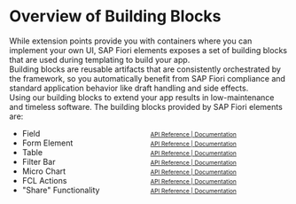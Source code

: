 # Overview of Building Blocks

While extension points provide you with containers where you can implement your own UI, SAP Fiori elements exposes a set of building blocks that are used during templating to build your app.\
Building blocks are reusable artifacts that are consistently orchestrated by the framework, so you automatically benefit from SAP Fiori compliance and standard application behavior like draft handling and side effects.\
Using our building blocks to extend your app results in low-maintenance and timeless software.
The building blocks provided by SAP Fiori elements are:

<ul style="columns: 2; max-width: 28rem">
	<li>Field</li>
    <li>Form Element</li>
    <li>Table</li>
    <li>Filter Bar</li>
    <li>Micro Chart</li>
    <li>FCL Actions</li>
    <li>"Share" Functionality</li>
    <li style="list-style-type: none"><a style="font-size: 0.75em" href="https://ui5.sap.com/#/api/sap.fe.macros.Field" target="_blank">API Reference | </a> <a style="font-size: 0.75em" href="https://ui5.sap.com/#/topic/24c1304739dd4f19af0ce2482c4d9bbe" target="_blank">Documentation</a></li>
    <li style="list-style-type: none"><a style="font-size: 0.75em" href="https://ui5.sap.com/#/api/sap.fe.macros.FormElement" target="_blank">API Reference | </a> <a style="font-size: 0.75em" href="https://ui5.sap.com/#/topic/24c1304739dd4f19af0ce2482c4d9bbe" target="_blank">Documentation</a></li>
    <li style="list-style-type: none"><a style="font-size: 0.75em" href="https://ui5.sap.com/#/api/sap.fe.macros.Table" target="_blank">API Reference | </a> <a style="font-size: 0.75em" href="https://ui5.sap.com/#/topic/24c1304739dd4f19af0ce2482c4d9bbe" target="_blank">Documentation</a></li>
    <li style="list-style-type: none"><a style="font-size: 0.75em" href="https://ui5.sap.com/#/api/sap.fe.macros.FilterBar" target="_blank">API Reference | </a> <a style="font-size: 0.75em" href="https://ui5.sap.com/#/topic/24c1304739dd4f19af0ce2482c4d9bbe" target="_blank">Documentation</a></li>
    <li style="list-style-type: none"><a style="font-size: 0.75em" href="https://ui5.sap.com/#/api/sap.fe.macros.MicroChart" target="_blank">API Reference | </a> <a style="font-size: 0.75em" href="https://ui5.sap.com/#/topic/24c1304739dd4f19af0ce2482c4d9bbe" target="_blank">Documentation</a></li>
    <li style="list-style-type: none"><a style="font-size: 0.75em" href="https://ui5.sap.com/#/api/sap.fe.macros.FlexibleColumnLayoutActions" target="_blank">API Reference | </a> <a style="font-size: 0.75em" href="https://ui5.sap.com/#/topic/24c1304739dd4f19af0ce2482c4d9bbe" target="_blank">Documentation</a></li>
    <li style="list-style-type: none"><a style="font-size: 0.75em" href="https://ui5.sap.com/#/api/sap.fe.macros.Share" target="_blank">API Reference | </a> <a style="font-size: 0.75em" href="https://ui5.sap.com/#/topic/24c1304739dd4f19af0ce2482c4d9bbe" target="_blank">Documentation</a></li>
</ul>